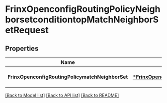 # FrinxOpenconfigRoutingPolicyNeighborsetconditiontopMatchNeighborSetRequest

## Properties
Name | Type | Description | Notes
------------ | ------------- | ------------- | -------------
**FrinxOpenconfigRoutingPolicymatchNeighborSet** | [***FrinxOpenconfigRoutingPolicyNeighborsetconditiontopMatchNeighborSet**](frinx.openconfig.routing.policy.neighborsetconditiontop.MatchNeighborSet.md) |  | [optional] [default to null]

[[Back to Model list]](../README.md#documentation-for-models) [[Back to API list]](../README.md#documentation-for-api-endpoints) [[Back to README]](../README.md)


